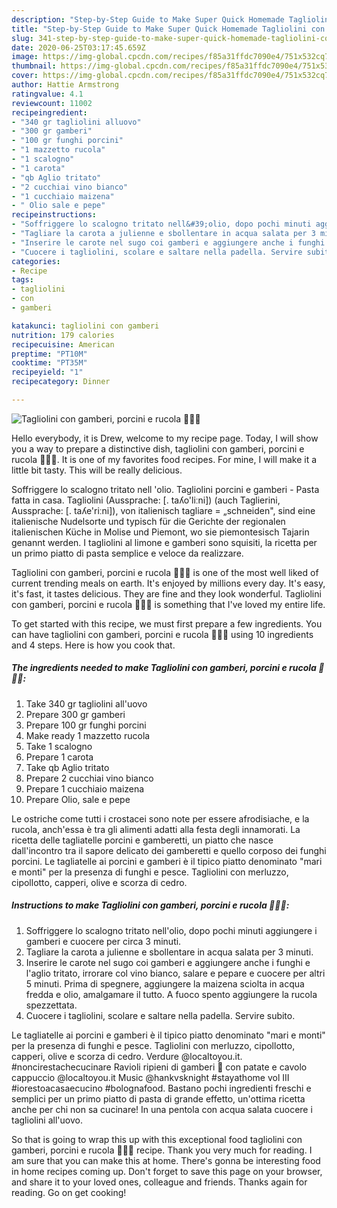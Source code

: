 ```yaml
---
description: "Step-by-Step Guide to Make Super Quick Homemade Tagliolini con gamberi, porcini e rucola 🦐🍄🥬"
title: "Step-by-Step Guide to Make Super Quick Homemade Tagliolini con gamberi, porcini e rucola 🦐🍄🥬"
slug: 341-step-by-step-guide-to-make-super-quick-homemade-tagliolini-con-gamberi-porcini-e-rucola
date: 2020-06-25T03:17:45.659Z
image: https://img-global.cpcdn.com/recipes/f85a31ffdc7090e4/751x532cq70/tagliolini-con-gamberi-porcini-e-rucola-🦐🍄🥬-recipe-main-photo.jpg
thumbnail: https://img-global.cpcdn.com/recipes/f85a31ffdc7090e4/751x532cq70/tagliolini-con-gamberi-porcini-e-rucola-🦐🍄🥬-recipe-main-photo.jpg
cover: https://img-global.cpcdn.com/recipes/f85a31ffdc7090e4/751x532cq70/tagliolini-con-gamberi-porcini-e-rucola-🦐🍄🥬-recipe-main-photo.jpg
author: Hattie Armstrong
ratingvalue: 4.1
reviewcount: 11002
recipeingredient:
- "340 gr tagliolini alluovo"
- "300 gr gamberi"
- "100 gr funghi porcini"
- "1 mazzetto rucola"
- "1 scalogno"
- "1 carota"
- "qb Aglio tritato"
- "2 cucchiai vino bianco"
- "1 cucchiaio maizena"
- " Olio sale e pepe"
recipeinstructions:
- "Soffriggere lo scalogno tritato nell&#39;olio, dopo pochi minuti aggiungere i gamberi e cuocere per circa 3 minuti."
- "Tagliare la carota a julienne e sbollentare in acqua salata per 3 minuti."
- "Inserire le carote nel sugo coi gamberi e aggiungere anche i funghi e l&#39;aglio tritato, irrorare col vino bianco, salare e pepare e cuocere per altri 5 minuti. Prima di spegnere, aggiungere la maizena sciolta in acqua fredda e olio, amalgamare il tutto. A fuoco spento aggiungere la rucola spezzettata."
- "Cuocere i tagliolini, scolare e saltare nella padella. Servire subito."
categories:
- Recipe
tags:
- tagliolini
- con
- gamberi

katakunci: tagliolini con gamberi 
nutrition: 179 calories
recipecuisine: American
preptime: "PT10M"
cooktime: "PT35M"
recipeyield: "1"
recipecategory: Dinner

---
```



![Tagliolini con gamberi, porcini e rucola 🦐🍄🥬](https://img-global.cpcdn.com/recipes/f85a31ffdc7090e4/751x532cq70/tagliolini-con-gamberi-porcini-e-rucola-🦐🍄🥬-recipe-main-photo.jpg)

Hello everybody, it is Drew, welcome to my recipe page. Today, I will show you a way to prepare a distinctive dish, tagliolini con gamberi, porcini e rucola 🦐🍄🥬. It is one of my favorites food recipes. For mine, I will make it a little bit tasty. This will be really delicious.

Soffriggere lo scalogno tritato nell &#39;olio. Tagliolini porcini e gamberi - Pasta fatta in casa. Tagliolini (Aussprache: [. taʎo&#39;liːni]) (auch Taglierini, Aussprache: [. taʎe&#39;riːni]), von italienisch tagliare = „schneiden&#34;, sind eine italienische Nudelsorte und typisch für die Gerichte der regionalen italienischen Küche in Molise und Piemont, wo sie piemontesisch Tajarin genannt werden. I tagliolini al limone e gamberi sono squisiti, la ricetta per un primo piatto di pasta semplice e veloce da realizzare.

Tagliolini con gamberi, porcini e rucola 🦐🍄🥬 is one of the most well liked of current trending meals on earth. It's enjoyed by millions every day. It's easy, it's fast, it tastes delicious. They are fine and they look wonderful. Tagliolini con gamberi, porcini e rucola 🦐🍄🥬 is something that I've loved my entire life.


To get started with this recipe, we must first prepare a few ingredients. You can have tagliolini con gamberi, porcini e rucola 🦐🍄🥬 using 10 ingredients and 4 steps. Here is how you cook that.

<!--inarticleads1-->

##### The ingredients needed to make Tagliolini con gamberi, porcini e rucola 🦐🍄🥬:

1. Take 340 gr tagliolini all&#39;uovo
1. Prepare 300 gr gamberi
1. Prepare 100 gr funghi porcini
1. Make ready 1 mazzetto rucola
1. Take 1 scalogno
1. Prepare 1 carota
1. Take qb Aglio tritato
1. Prepare 2 cucchiai vino bianco
1. Prepare 1 cucchiaio maizena
1. Prepare  Olio, sale e pepe


Le ostriche come tutti i crostacei sono note per essere afrodisiache, e la rucola, anch&#39;essa è tra gli alimenti adatti alla festa degli innamorati. La ricetta delle tagliatelle porcini e gamberetti, un piatto che nasce dall&#39;incontro tra il sapore delicato dei gamberetti e quello corposo dei funghi porcini. Le tagliatelle ai porcini e gamberi è il tipico piatto denominato &#34;mari e monti&#34; per la presenza di funghi e pesce. Tagliolini con merluzzo, cipollotto, capperi, olive e scorza di cedro. 

<!--inarticleads2-->

##### Instructions to make Tagliolini con gamberi, porcini e rucola 🦐🍄🥬:

1. Soffriggere lo scalogno tritato nell&#39;olio, dopo pochi minuti aggiungere i gamberi e cuocere per circa 3 minuti.
1. Tagliare la carota a julienne e sbollentare in acqua salata per 3 minuti.
1. Inserire le carote nel sugo coi gamberi e aggiungere anche i funghi e l&#39;aglio tritato, irrorare col vino bianco, salare e pepare e cuocere per altri 5 minuti. Prima di spegnere, aggiungere la maizena sciolta in acqua fredda e olio, amalgamare il tutto. A fuoco spento aggiungere la rucola spezzettata.
1. Cuocere i tagliolini, scolare e saltare nella padella. Servire subito.


Le tagliatelle ai porcini e gamberi è il tipico piatto denominato &#34;mari e monti&#34; per la presenza di funghi e pesce. Tagliolini con merluzzo, cipollotto, capperi, olive e scorza di cedro. Verdure @localtoyou.it. #noncirestachecucinare Ravioli ripieni di gamberi 🍤 con patate e cavolo cappuccio @localtoyou.it Music @hankvsknight #stayathome vol III #iorestoacasaecucino #bolognafood. Bastano pochi ingredienti freschi e semplici per un primo piatto di pasta di grande effetto, un&#39;ottima ricetta anche per chi non sa cucinare! In una pentola con acqua salata cuocere i tagliolini all&#39;uovo. 

So that is going to wrap this up with this exceptional food tagliolini con gamberi, porcini e rucola 🦐🍄🥬 recipe. Thank you very much for reading. I am sure that you can make this at home. There's gonna be interesting food in home recipes coming up. Don't forget to save this page on your browser, and share it to your loved ones, colleague and friends. Thanks again for reading. Go on get cooking!

